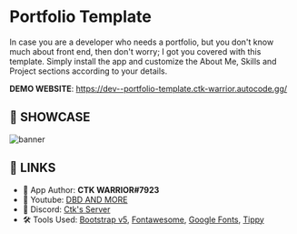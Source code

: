 # Portfolio Template
In case you are a developer who needs a portfolio, but you don't know much about front end, then don't worry; I got you covered with this template.
Simply install the app and customize the About Me, Skills and Project sections according to your details. 

**DEMO WEBSITE**: https://dev--portfolio-template.ctk-warrior.autocode.gg/

## 🤯 SHOWCASE
<img src="https://i.imgur.com/QEGZuSS_d.webp?maxwidth=760&fidelity=grand" alt="banner">

## 🔗 LINKS
- 💪 App Author: **CTK WARRIOR#7923**
- 🎥 Youtube: [DBD AND MORE](https://www.youtube.com/channel/UClAFgotVhZ1DGvN57EMY7fA)
- 💬 Discord: [Ctk's Server](https://withwin.in/dbd)
- 🛠 Tools Used: [Bootstrap v5](https://getbootstrap.com/), [Fontawesome](https://fontawesome.com/), [Google Fonts](https://fonts.google.com/), [Tippy](https://atomiks.github.io/tippyjs/)
